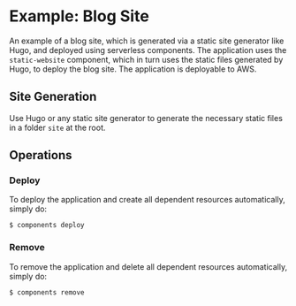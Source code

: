 # Example: Blog Site

An example of a blog site, which is generated via a static site generator like Hugo, and deployed using serverless components. The application uses the `static-website` component, which in turn uses the static files generated by Hugo, to deploy the blog site. The application is deployable to AWS.

## Site Generation

Use Hugo or any static site generator to generate the necessary static files in a folder `site` at the root.

## Operations

### Deploy

To deploy the application and create all dependent resources automatically, simply do:

```
$ components deploy
```

### Remove

To remove the application and delete all dependent resources automatically, simply do:

```
$ components remove
```
